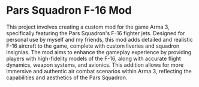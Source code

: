 # Pars Squadron F-16 Mod

This project involves creating a custom mod for the game Arma 3, specifically featuring the Pars Squadron's F-16 fighter jets. Designed for personal use by myself and my friends, this mod adds detailed and realistic F-16 aircraft to the game, complete with custom liveries and squadron insignias. The mod aims to enhance the gameplay experience by providing players with high-fidelity models of the F-16, along with accurate flight dynamics, weapon systems, and avionics. This addition allows for more immersive and authentic air combat scenarios within Arma 3, reflecting the capabilities and aesthetics of the Pars Squadron.
